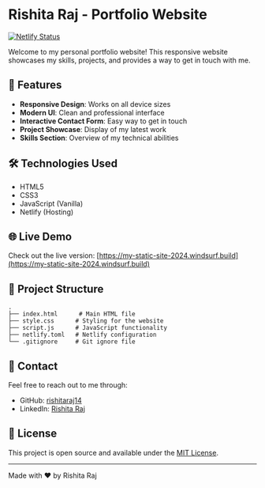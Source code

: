 # Rishita Raj - Portfolio Website

[![Netlify Status](https://api.netlify.com/api/v1/badges/3cfc56d0-220e-4fb3-a3da-9d865ed85f6a/deploy-status)](https://app.netlify.com/sites/my-static-site-2024-7lcwa/deploys)

Welcome to my personal portfolio website! This responsive website showcases my skills, projects, and provides a way to get in touch with me.

## 🚀 Features

- **Responsive Design**: Works on all device sizes
- **Modern UI**: Clean and professional interface
- **Interactive Contact Form**: Easy way to get in touch
- **Project Showcase**: Display of my latest work
- **Skills Section**: Overview of my technical abilities

## 🛠️ Technologies Used

- HTML5
- CSS3
- JavaScript (Vanilla)
- Netlify (Hosting)

## 🌐 Live Demo

Check out the live version: [https://my-static-site-2024.windsurf.build](https://my-static-site-2024.windsurf.build)

## 📁 Project Structure

```
.
├── index.html      # Main HTML file
├── style.css      # Styling for the website
├── script.js      # JavaScript functionality
├── netlify.toml   # Netlify configuration
└── .gitignore     # Git ignore file
```

## 📝 Contact

Feel free to reach out to me through:
- GitHub: [rishitaraj14](https://github.com/rishitaraj14)
- LinkedIn: [Rishita Raj](https://linkedin.com/in/rishita-raj-997a27338)

## 📄 License

This project is open source and available under the [MIT License](LICENSE).

---

Made with ❤️ by Rishita Raj
